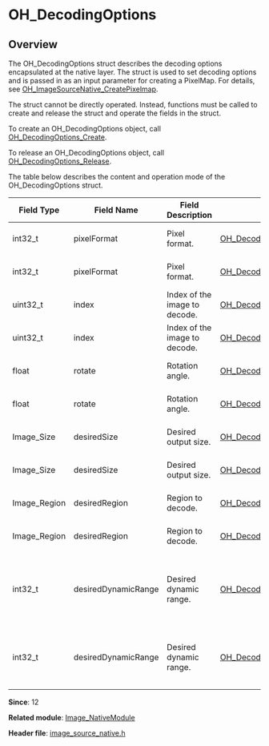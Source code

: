 # OH_DecodingOptions
<!--Kit: Image Kit-->
<!--Subsystem: Multimedia-->
<!--Owner: @aulight02-->
<!--SE: @liyang_bryan-->
<!--TSE: @xchaosioda-->

## Overview

The OH_DecodingOptions struct describes the decoding options encapsulated at the native layer. The struct is used to set decoding options and is passed in as an input parameter for creating a PixelMap. For details, see [OH_ImageSourceNative_CreatePixelmap](capi-image-source-native-h.md#oh_imagesourcenative_createpixelmap).

The struct cannot be directly operated. Instead, functions must be called to create and release the struct and operate the fields in the struct.

To create an OH_DecodingOptions object, call [OH_DecodingOptions_Create](capi-image-source-native-h.md#oh_decodingoptions_create).

To release an OH_DecodingOptions object, call [OH_DecodingOptions_Release](capi-image-source-native-h.md#oh_decodingoptions_release).

The table below describes the content and operation mode of the OH_DecodingOptions struct.

| Field Type| Field Name| Field Description|Operation Function| Function Description|
| -------- | -------- | -------- | -------- | -------- |
| int32_t | pixelFormat | Pixel format.| [OH_DecodingOptions_GetPixelFormat](capi-image-source-native-h.md#oh_decodingoptions_getpixelformat) |Obtains the pixel format.|
| int32_t | pixelFormat | Pixel format.| [OH_DecodingOptions_SetPixelFormat](capi-image-source-native-h.md#oh_decodingoptions_setpixelformat) | Sets the pixel format.|
| uint32_t | index | Index of the image to decode.| [OH_DecodingOptions_GetIndex](capi-image-source-native-h.md#oh_decodingoptions_getindex) | Obtains the index of an image.|
| uint32_t | index | Index of the image to decode.| [OH_DecodingOptions_SetIndex](capi-image-source-native-h.md#oh_decodingoptions_setindex) | Sets the index for an image.|
| float | rotate | Rotation angle.| [OH_DecodingOptions_GetRotate](capi-image-source-native-h.md#oh_decodingoptions_getrotate) | Obtains the rotation degree.|
| float | rotate | Rotation angle.| [OH_DecodingOptions_SetRotate](capi-image-source-native-h.md#oh_decodingoptions_setrotate) | Sets the rotation angle.|
| Image_Size | desiredSize | Desired output size.| [OH_DecodingOptions_GetDesiredSize](capi-image-source-native-h.md#oh_decodingoptions_getdesiredsize) | Obtains the desired output size.|
| Image_Size | desiredSize | Desired output size.| [OH_DecodingOptions_SetDesiredSize](capi-image-source-native-h.md#oh_decodingoptions_setdesiredsize) | Sets the desired output size.|
| Image_Region | desiredRegion | Region to decode.| [OH_DecodingOptions_GetDesiredRegion](capi-image-source-native-h.md#oh_decodingoptions_getdesiredregion) | Obtains the region to decode.|
| Image_Region | desiredRegion | Region to decode.| [OH_DecodingOptions_SetDesiredRegion](capi-image-source-native-h.md#oh_decodingoptions_setdesiredregion) | Sets the region to decode.|
| int32_t | desiredDynamicRange | Desired dynamic range.| [OH_DecodingOptions_GetDesiredDynamicRange](capi-image-source-native-h.md#oh_decodingoptions_getdesireddynamicrange) |Obtains the desired dynamic range configured during decoding.|
| int32_t | desiredDynamicRange | Desired dynamic range.| [OH_DecodingOptions_SetDesiredDynamicRange](capi-image-source-native-h.md#oh_decodingoptions_setdesireddynamicrange)|Sets the desired dynamic range during decoding.|

**Since**: 12

**Related module**: [Image_NativeModule](capi-image-nativemodule.md)

**Header file**: [image_source_native.h](capi-image-source-native-h.md)
